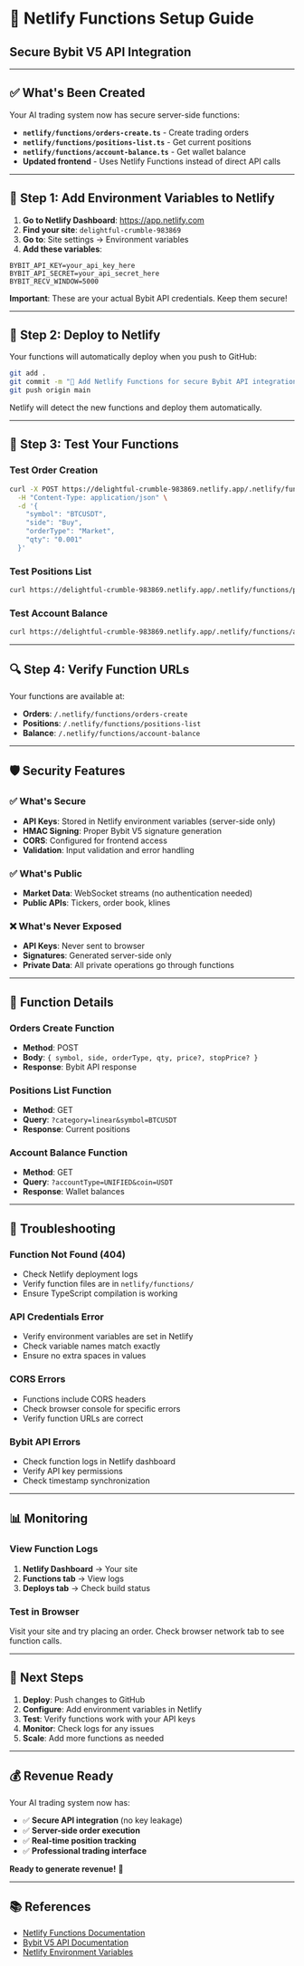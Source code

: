 # 🚀 Netlify Functions Setup Guide
## Secure Bybit V5 API Integration

---

## ✅ **What's Been Created**

Your AI trading system now has secure server-side functions:

- **`netlify/functions/orders-create.ts`** - Create trading orders
- **`netlify/functions/positions-list.ts`** - Get current positions
- **`netlify/functions/account-balance.ts`** - Get wallet balance
- **Updated frontend** - Uses Netlify Functions instead of direct API calls

---

## 🔐 **Step 1: Add Environment Variables to Netlify**

1. **Go to Netlify Dashboard**: https://app.netlify.com
2. **Find your site**: `delightful-crumble-983869`
3. **Go to**: Site settings → Environment variables
4. **Add these variables**:

```
BYBIT_API_KEY=your_api_key_here
BYBIT_API_SECRET=your_api_secret_here
BYBIT_RECV_WINDOW=5000
```

**Important**: These are your actual Bybit API credentials. Keep them secure!

---

## 🚀 **Step 2: Deploy to Netlify**

Your functions will automatically deploy when you push to GitHub:

```bash
git add .
git commit -m "🔐 Add Netlify Functions for secure Bybit API integration"
git push origin main
```

Netlify will detect the new functions and deploy them automatically.

---

## 🧪 **Step 3: Test Your Functions**

### **Test Order Creation**
```bash
curl -X POST https://delightful-crumble-983869.netlify.app/.netlify/functions/orders-create \
  -H "Content-Type: application/json" \
  -d '{
    "symbol": "BTCUSDT",
    "side": "Buy",
    "orderType": "Market",
    "qty": "0.001"
  }'
```

### **Test Positions List**
```bash
curl https://delightful-crumble-983869.netlify.app/.netlify/functions/positions-list
```

### **Test Account Balance**
```bash
curl https://delightful-crumble-983869.netlify.app/.netlify/functions/account-balance
```

---

## 🔍 **Step 4: Verify Function URLs**

Your functions are available at:
- **Orders**: `/.netlify/functions/orders-create`
- **Positions**: `/.netlify/functions/positions-list`
- **Balance**: `/.netlify/functions/account-balance`

---

## 🛡️ **Security Features**

### **✅ What's Secure**
- **API Keys**: Stored in Netlify environment variables (server-side only)
- **HMAC Signing**: Proper Bybit V5 signature generation
- **CORS**: Configured for frontend access
- **Validation**: Input validation and error handling

### **✅ What's Public**
- **Market Data**: WebSocket streams (no authentication needed)
- **Public APIs**: Tickers, order book, klines

### **❌ What's Never Exposed**
- **API Keys**: Never sent to browser
- **Signatures**: Generated server-side only
- **Private Data**: All private operations go through functions

---

## 🔧 **Function Details**

### **Orders Create Function**
- **Method**: POST
- **Body**: `{ symbol, side, orderType, qty, price?, stopPrice? }`
- **Response**: Bybit API response

### **Positions List Function**
- **Method**: GET
- **Query**: `?category=linear&symbol=BTCUSDT`
- **Response**: Current positions

### **Account Balance Function**
- **Method**: GET
- **Query**: `?accountType=UNIFIED&coin=USDT`
- **Response**: Wallet balances

---

## 🚨 **Troubleshooting**

### **Function Not Found (404)**
- Check Netlify deployment logs
- Verify function files are in `netlify/functions/`
- Ensure TypeScript compilation is working

### **API Credentials Error**
- Verify environment variables are set in Netlify
- Check variable names match exactly
- Ensure no extra spaces in values

### **CORS Errors**
- Functions include CORS headers
- Check browser console for specific errors
- Verify function URLs are correct

### **Bybit API Errors**
- Check function logs in Netlify dashboard
- Verify API key permissions
- Check timestamp synchronization

---

## 📊 **Monitoring**

### **View Function Logs**
1. **Netlify Dashboard** → Your site
2. **Functions tab** → View logs
3. **Deploys tab** → Check build status

### **Test in Browser**
Visit your site and try placing an order. Check browser network tab to see function calls.

---

## 🎯 **Next Steps**

1. **Deploy**: Push changes to GitHub
2. **Configure**: Add environment variables in Netlify
3. **Test**: Verify functions work with your API keys
4. **Monitor**: Check logs for any issues
5. **Scale**: Add more functions as needed

---

## 💰 **Revenue Ready**

Your AI trading system now has:
- ✅ **Secure API integration** (no key leakage)
- ✅ **Server-side order execution**
- ✅ **Real-time position tracking**
- ✅ **Professional trading interface**

**Ready to generate revenue!** 🚀

---

## 📚 **References**

- [Netlify Functions Documentation](https://docs.netlify.com/functions/overview/)
- [Bybit V5 API Documentation](https://bybit-exchange.github.io/docs/v5/intro)
- [Netlify Environment Variables](https://docs.netlify.com/environment-variables/get-started/) 